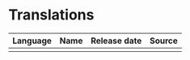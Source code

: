 # Translations

| Language | Name | Release date | Source |
| :--- | :--- | :--- | :--- |
|  |  |  |  |



